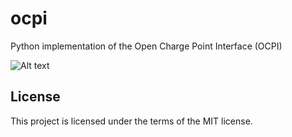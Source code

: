 # ocpi
Python implementation of the Open Charge Point Interface (OCPI)

![Alt text](https://github.com/TECHS-Technological-Solutions/ocpi/blob/main/OCPI.png "feature development roadmap")

## License

This project is licensed under the terms of the MIT license.